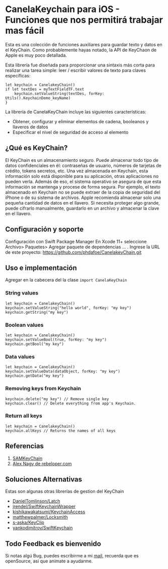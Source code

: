 # CanelaKeychain para iOS - Funciones que nos permitirá trabajar mas fácil

Esta es una colección de funciones auxiliares para guardar texto y datos en el KeyChain. Como probablemente hayas notado, la API de KeyChaon de Apple es muy poco detallada. 

Esta librería fue diseñada para proporcionar una sintaxis más corta para realizar una tarea simple: leer / escribir valores de texto para claves específicas:

~~~
let keychain = CanelakeyChain()
if let textDes = myTextFieldTF.text 
    keychain.setValueString(textDes, forKey: Utils().KeychainDemo_keyName)
}
~~~

La librería de CanelaKeyChain incluye las siguientes características:

- Obtener, configurar y eliminar elementos de cadena, booleanos y llaveros de datos
- Especificar el nivel de seguridad de acceso al elemento

## ¿Qué es KeyChain?

El KeyChain es un almacenamiento seguro. Puede almacenar todo tipo de datos confidenciales en él: contraseñas de usuario, números de tarjetas de crédito, tokens secretos, etc. Una vez almacenada en Keychain, esta información solo está disponible para su aplicación, otras aplicaciones no pueden verla. Además de eso, el sistema operativo se asegura de que esta información se mantenga y procese de forma segura. Por ejemplo, el texto almacenado en Keychain no se puede extraer de la copia de seguridad del iPhone o de su sistema de archivos. Apple recomienda almacenar solo una pequeña cantidad de datos en el llavero. Si necesita proteger algo grande, puede cifrarlo manualmente, guardarlo en un archivo y almacenar la clave en el llavero.

## Configuración y soporte

Configuración con Swift Package Manager
En Xcode 11+ seleccione Archivo> Paquetes> Agregar paquete de dependencias ... .
Ingrese la URL de este proyecto: https://github.com/phdafoe/CanelakeyChain.git

## Uso e implementación

Agregar en la cabecera del la clase `import CanelaKeyChain`

### String values
~~~
let keychain = CanelakeyChain()
keychain.setValueString("hello world", forKey: "my key")
keychain.getString("my key")
~~~

### Boolean values
~~~
let keychain = CanelakeyChain()
keychain.setValueBool(true, forKey: "my key")
keychain.getBool("my key")
~~~

### Data values
~~~
let keychain = CanelakeyChain()
keychain.setValueData(dataObject, forKey: "my key")
keychain.getData("my key")
~~~

### Removing keys from Keychain
~~~
keychain.delete("my key") // Remove single key
keychain.clear() // Delete everything from app's Keychain.
~~~
### Return all keys
~~~
let keychain = CanelakeyChain()
keychain.allKeys // Returns the names of all keys
~~~

## Referencias 

1. [SAMKeyChain](https://github.com/soffes/SAMKeychain)
2. [Alex Nagy de rebeloper.com](https://www.youtube.com/watch?v=1R-VIzjD4yo&list=PL_csAAO9PQ8bLfPF7JsnF-t4q63WKZ9O9&ab_channel=Rebeloper-RebelDeveloper)

## Soluciones Alternativas
Estas son algunas otras librerías de gestion del KeyChain

- [DanielTomlinson/Latch](https://github.com/endocrimes/Latch)
- [jrendel/SwiftKeychainWrapper](https://github.com/jrendel/SwiftKeychainWrapper)
- [kishikawakatsumi/KeychainAccess](https://github.com/kishikawakatsumi/KeychainAccess)
- [matthewpalmer/Locksmith](https://github.com/matthewpalmer/Locksmith)
- [s-aska/KeyClip](https://github.com/s-aska/KeyClip)
- [yankodimitrov/SwiftKeychain](https://github.com/yankodimitrov/SwiftKeychain)

## Todo Feedback es bienvenido
Si notas algú Bug, puedes escribirme a mi [mail](phdafoe@gmail.com), recuerda que es openSource, asi que anímate a ayudarme.
